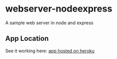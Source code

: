 # webserver-nodeexpress
A sample web server in node and express

## App Location

See it working here:
[app hosted on heroku](https://ancient-reaches-31146.herokuapp.com/)
